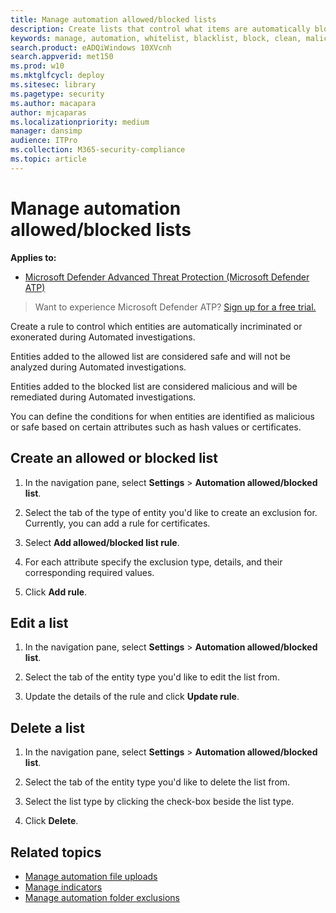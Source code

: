 ```yaml
---
title: Manage automation allowed/blocked lists
description: Create lists that control what items are automatically blocked or allowed during an automatic investigation.
keywords: manage, automation, whitelist, blacklist, block, clean, malicious
search.product: eADQiWindows 10XVcnh
search.appverid: met150
ms.prod: w10
ms.mktglfcycl: deploy
ms.sitesec: library
ms.pagetype: security
ms.author: macapara
author: mjcaparas
ms.localizationpriority: medium
manager: dansimp
audience: ITPro
ms.collection: M365-security-compliance 
ms.topic: article
---
```


# Manage automation allowed/blocked lists

**Applies to:**
- [Microsoft Defender Advanced Threat Protection (Microsoft Defender ATP)](https://go.microsoft.com/fwlink/p/?linkid=2069559)



>Want to experience Microsoft Defender ATP? [Sign up for a free trial.](https://www.microsoft.com/WindowsForBusiness/windows-atp?ocid=docs-wdatp-automationexclusionlist-abovefoldlink)

Create a rule to control which entities are automatically incriminated or exonerated during Automated investigations.  

Entities added to the allowed list are considered safe and will not be analyzed during Automated investigations.

Entities added to the blocked list are considered malicious and will be remediated during Automated investigations.

You can define the conditions for when entities are identified as malicious or safe based on certain attributes such as hash values or certificates. 

## Create an allowed or blocked list
1. In the navigation pane, select **Settings** > **Automation allowed/blocked list**.  

2. Select the tab of the type of entity you'd like to create an exclusion for. Currently, you can add a rule for certificates. 

3. Select **Add allowed/blocked list rule**.

4. For each attribute specify the exclusion type, details, and their corresponding required values.
    
5. Click **Add rule**.

## Edit a list
1. In the navigation pane, select **Settings** > **Automation allowed/blocked list**.  

2. Select the tab of the entity type you'd like to edit the list from.  

3. Update the details of the rule and click **Update rule**.

## Delete a list 
1. In the navigation pane, select **Settings** > **Automation allowed/blocked list**.  

2. Select the tab of the entity type you'd like to delete the list from.

3. Select the list type by clicking the check-box beside the list type.

4. Click **Delete**.


## Related topics
- [Manage automation file uploads](manage-automation-file-uploads.md)
- [Manage indicators](manage-indicators.md)
- [Manage automation folder exclusions](manage-automation-folder-exclusions.md)
